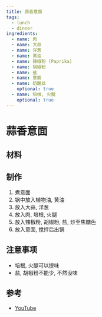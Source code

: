 ```yaml
---
title: 蒜香意面
tags:
  - lunch
  - dinner
ingredients:
  - name: 肉
  - name: 大蒜
  - name: 洋葱
  - name: 黄油
  - name: 辣椒粉 (Paprika)
  - name: 胡椒粉
  - name: 盐
  - name: 意面
  - name: 奶酪丝
    optional: true
  - name: 培根, 火腿
    optional: true
---
```


# 蒜香意面

## 材料

## 制作

1. 煮意面
2. 锅中放入植物油, 黄油
3. 放入大蒜, 洋葱
4. 放入肉, 培根, 火腿
5. 放入辣椒粉, 胡椒粉, 盐, 炒至焦糖色
6. 放入意面, 搅拌后出锅

## 注意事项

- 培根, 火腿可以提味
- 盐, 胡椒粉不能少, 不然没味

## 参考

- [YouTube](https://www.youtube.com/watch?v=Vvxbf_cYCGE)
